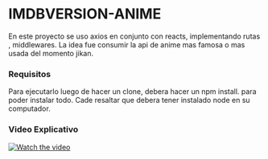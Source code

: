 # IMDBVERSION-ANIME

En este proyecto se uso axios en conjunto con reacts, implementando rutas , middlewares.
La idea fue consumir la api de anime mas famosa o mas usada del momento jikan.


### Requisitos
Para ejecutarlo luego de hacer un clone, debera hacer un npm install.
para poder instalar todo.
Cade resaltar que debera tener instalado node en su computador.

### Video Explicativo
[![Watch the video](https://prnt.sc/KlWiTpx742fz)](https://youtu.be/vt5fpE0bzSY)